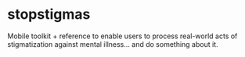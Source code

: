 stopstigmas
===========

Mobile toolkit + reference to enable users to process real-world acts of stigmatization against mental illness... and do something about it.